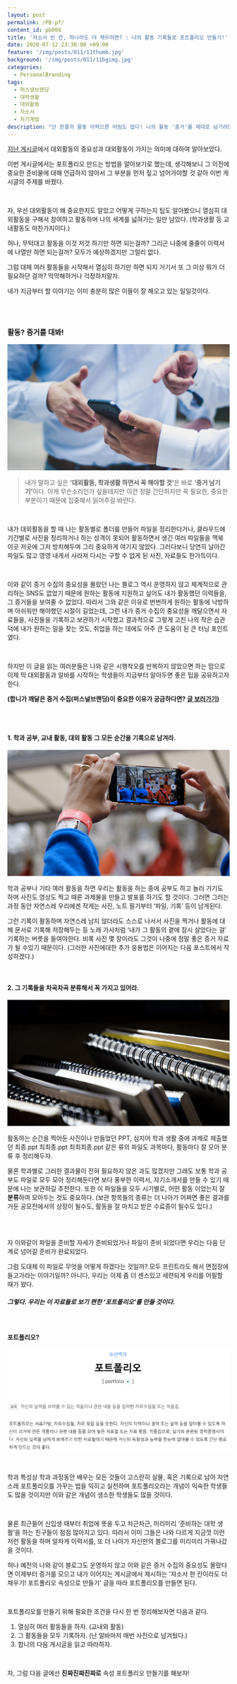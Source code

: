 ```yaml
---
layout: post
permalink: /PB-pf/
content_id: pb004
title: '자소서 빈 칸, 하나라도 더 채우려면? : 나의 활동 기록들로 포트폴리오 만들기!'
date: 2020-07-12 23:30:00 +09:00
feature: '/img/posts/011/11thumb.jpg'
background: '/img/posts/011/11bgimg.jpg'
categories:
  - PersonalBranding
tags:
  - 퍼스널브랜딩
  - 대학생활
  - 대외활동
  - 자소서
  - 자기계발
description: "단 한줄의 활동 이력으론 어림도 없다! 나의 활동 '증거'를 제대로 남기려면?"
---
```


[지난 게시글](https://have-been.com/PB-experiences/)에서 대외활동의 중요성과 대외활동이 가지는 의미에 대하여 알아보았다.

이번 게시글에서는 포트폴리오 만드는 방법을 알아보기로 했는데, 생각해보니 그 이전에 중요한 준비물에 대해 언급하지 않아서 그 부분을 먼저 짚고 넘어가야할 것 같아 이번 게시글의 주제를 바꿨다.

<br>

자, 우선 대외활동이 왜 중요한지도 알았고 어떻게 구하는지 팁도 알아봤으니 열심히 대외활동을 구해서 참여하고 활동하며 나의 세계를 넓혀가는 일만 남았다. (학과생활 등 교내활동도 마찬가지이다.)

 허나, 무턱대고 활동을 이것 저것 하기만 하면 되는걸까? 그리곤 나중에 줄줄이 이력서에 나열만 하면 되는걸까? 모두가 예상하겠지만 그럴리 없다.

그럼 대체 여러 활동들을 시작해서 열심히 하기만 하면 되지 거기서 또 그 이상 뭐가 더 필요하단 걸까? 막막해하거나 걱정하지말자.

내가 지금부터 할 이야기는 이미 충분히 많은 이들이 잘 해오고 있는 일일것이다.

<br>

<br>

<h3>활동? 증거를 대봐!</h3>

![proof](/img/posts/011/01.jpg)

> 내가 말하고 싶은 <b>‘대외활동, 학과생활 하면서 꼭 해야할 것’</b>은 바로 <b>‘증거 남기기’</b>이다.
> 이게 무슨소리인가 싶을테지만 이건 정말 간단하지만 꼭 필요한, 중요한 부분이기 때문에
> 집중해서 읽어주길 바란다.

<br>

 내가 대외활동을 할 때 나는 활동별로 폴더를 만들어 파일을 정리한다거나, 클라우드에 기간별로 사진을 정리하거나 하는 성격이 못되어 활동하면서 생긴 여러 파일들을 맥북 이곳 저곳에 그저 방치해두며 그리 중요하게 여기지 않았다. 그러다보니 당연히 날아간 파일도 많고 영영 내게서 사라져 다시는 구할 수 없게 된 사진, 자료들도 한가득이다.

<br>

 이와 같이 증거 수집의 중요성을 몰랐던 나는 블로그 역시 운영하지 않고 체계적으로 관리하는 SNS도 없었기 때문에 원하는 활동에 지원하고 싶어도 내가 활동했던 이력들을, 그 증거들을 보여줄 수 없었다. 따라서 그와 같은 이유로 번번하게 원하는 활동에 낙방하며 아쉬워만 해야했던 시절이 길었는데, 그런 내가 증거 수집의 중요성을 깨달으면서 자료들을, 사진들을 기록하고 보관하기 시작했고 결과적으로 그렇게 고친 나의 작은 습관 덕에 내가 원하는 일을 찾는 것도, 취업을 하는 데에도 아주 큰 도움이 된 큰 터닝 포인트였다.

<br>

하지만 이 글을 읽는 여러분들은 나와 같은 시행착오를 반복하지 않았으면 하는 맘으로 이제 막 대외활동과 알바를 시작하는 학생들이 지금부터 알아두면 좋은 팁을 공유하고자 한다.

<b>(합니가 깨달은 증거 수집(퍼스널브랜딩)이 중요한 이유가 궁금하다면? [글 보러가기](https://have-been.com/personalbranding-pb-01/))</b>

<br>

<br>

<h4> 1. 학과 공부, 교내 활동, 대외 활동 그 모든 순간을 기록으로 남겨라.</h4>

![taking pics](/img/posts/011/02.jpg)

 학과 공부나 기타 여러 활동을 하면 우리는 활동을 하는 중에 공부도 하고 놀러 가기도 하며 사진도 영상도 찍고 때론 과제물을 만들고 발표를 하기도 할 것이다. 그러면 그러는 과정 동안 자연스레 우리에겐 작게는 사진, 노트 필기부터 ‘파일, 기록’ 등이 남게된다.

  그런 기록이 활동하며 자연스레 남지 않더라도 스스로 나서서 사진을 찍거나 활동에 대해 문서로 기록해 저장해두는 등 노래 가사처럼 ‘내가 그 활동의 곁에 잠시 살았다는 걸’ 기록하는 버릇을 들여야한다. 비록 사진 몇 장이라도 그것이 나중에 정말 좋은 증거 자료가 될 수있기 때문이다. (그러한 사진에대한 추가 응용법은 이어지는 다음 포스트에서 작성하겠다.)

<br>

<h4> 2. 그 기록들을 차곡차곡 분류해서 꼭 가지고 있어라.</h4>

![taking pics](/img/posts/011/03.jpg)

 활동하는 순간을 찍어둔 사진이나 만들었던 PPT, 심지어 학과 생활 중에 과제로 제출했던 최종.ppt 최최종.ppt 최최최종.ppt 같은 류의 파일도 과목마다, 활동마다 잘 모아 분류 후 정리해두자.

 물론 학과별로 그러한 결과물이 전혀 필요하지 않은 과도 많겠지만 그래도 보통 학과 공부도 파일로 모두 모아 정리해둔다면 보다 풍부한 이력서, 자기소개서를 만들 수 있기 때문에 나는 보관하길 추천한다. 또한 이 파일들을 모두 시기별로, 어떤 활동 이었는지 잘 <b>분류</b>하여 모아두는 것도 중요하다. (보관 항목들의 종류는 더 나아가 어쩌면 좋은 결과를 거둔 공모전에서의 상장이 될수도, 활동을 잘 마치고 받은 수료증이 될수도 있다.)

<br>

<br>

자 이와같이 파일을 준비할 자세가 준비되었거나 파일이 준비 되었다면 우리는 다음 단계로 넘어갈 준비가 완료되었다.

그럼 도대체 이 파일로 무엇을 어떻게 하겠다는 것일까? 모두 프린트라도 해서 면접장에 들고가라는 이야기일까? 아니다, 우리는 이제 좀 더 센스있고 세련되게 우리를 어필할 때가 왔다.

<h5>그렇다. 우리는 이 자료들로 보기 편한 ‘포트폴리오’를 만들 것이다.</h5>

<br>

<h4>포트폴리오?</h4>

![portfolio](/img/posts/011/04.jpg)

<br>

 학과 특성상 학과 과정동안 배우는 모든 것들이 고스란히 실물, 혹은 기록으로 남아 자연스레 포트폴리오를 가꾸는 법을 익히고 실천하며 포트폴리오라는 개념이 익숙한 학생들도 많을 것이지만 이와 같은 개념이 생소한 학생들도 많을 것이다.

<br>

 물론 최근들어 신입생 때부터 취업에 뜻을 두고 차근차근, 미리미리 ‘준비하는 대학 생활’을 하는 친구들이 점점 많아지고 있다. 따라서 이미 그들은 나와 다르게 지금껏 이런저런 활동을 하며 알차게 이력서를, 또 더 나아가 자신만의 블로그를 미리미리 가꿔나갔을 것이다.

 허나 예전의 나와 같이 블로그도 운영하지 않고 이와 같은 증거 수집의 중요성도 몰랐다면 이제부터 증거를 모으고 내가 이어지는 게시글에서 제시하는 '자소서 한 칸이라도 더 채우기! 포트폴리오 속성으로 만들기' 글을 따라 포트폴리오를 만들면 된다.

<br>

포트폴리오를 만들기 위해 필요한 조건을 다시 한 번 정리해보자면 다음과 같다.

1. 열심히 여러 활동들을 하자. (교내외 활동)
2. 그 활동들을 모두 기록하자. (난 알바마저 매번 사진으로 남겨뒀다.)
3. 합니의 다음 게시글을 읽고 따라하자.

<br>

자, 그럼 다음 글에선 <b>진짜진짜진짜로</b> 속성 포트폴리오 만들기를 해보자!

<br>

<br>
